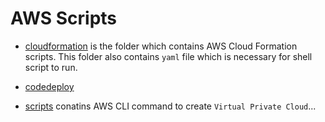# AWS Scripts

* [cloudformation](https://github.com/nitin-prince/csye6225-fall2018/tree/master/infrastructure/aws/cloudformation) is the folder which contains AWS Cloud Formation scripts. This folder also contains `yaml` file which is necessary for shell script to run.

* [codedeploy](https://github.com/nitin-prince/csye6225-fall2018/tree/master/infrastructure/aws/codedeploy)

* [scripts](https://github.com/nitin-prince/csye6225-fall2018/tree/master/infrastructure/aws/scripts) conatins AWS CLI command to create `Virtual Private Cloud`... 

